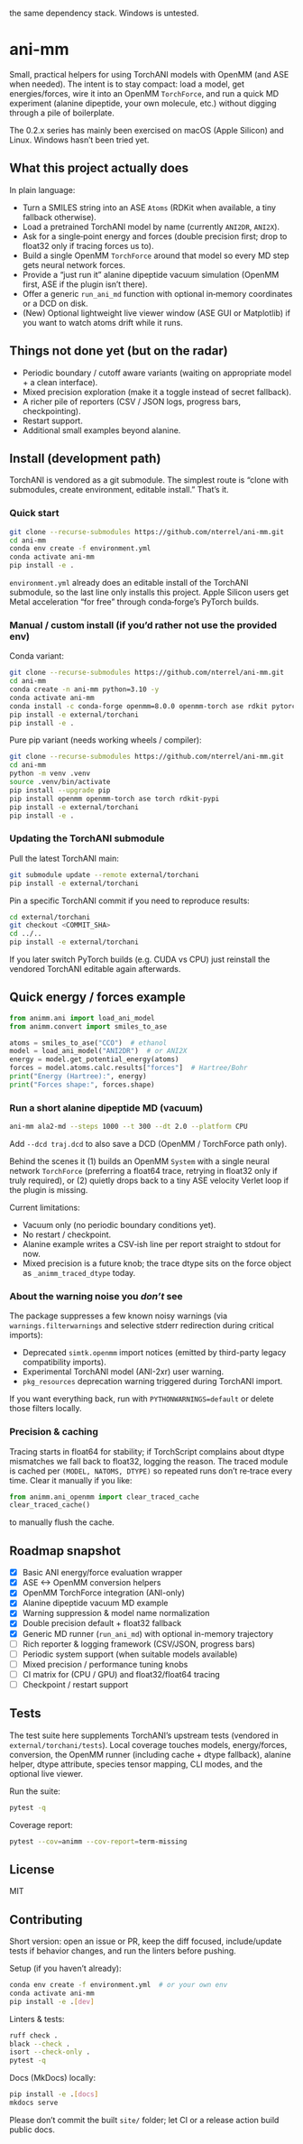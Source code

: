 the same dependency stack. Windows is untested.
# ani-mm

Small, practical helpers for using TorchANI models with OpenMM (and ASE when
needed). The intent is to stay compact: load a model, get energies/forces, wire
it into an OpenMM `TorchForce`, and run a quick MD experiment (alanine
dipeptide, your own molecule, etc.) without digging through a pile of boilerplate.

The 0.2.x series has mainly been exercised on macOS (Apple Silicon) and Linux.
Windows hasn’t been tried yet.

## What this project actually does

In plain language:

- Turn a SMILES string into an ASE `Atoms` (RDKit when available, a tiny
	fallback otherwise).
- Load a pretrained TorchANI model by name (currently `ANI2DR`, `ANI2X`).
- Ask for a single‑point energy and forces (double precision first; drop to
	float32 only if tracing forces us to).
- Build a single OpenMM `TorchForce` around that model so every MD step gets
	neural network forces.
- Provide a “just run it” alanine dipeptide vacuum simulation (OpenMM first,
	ASE if the plugin isn’t there).
- Offer a generic `run_ani_md` function with optional in‑memory coordinates or
	a DCD on disk.
- (New) Optional lightweight live viewer window (ASE GUI or Matplotlib) if you
	want to watch atoms drift while it runs.

## Things not done yet (but on the radar)

- Periodic boundary / cutoff aware variants (waiting on appropriate model + a
	clean interface).
- Mixed precision exploration (make it a toggle instead of secret fallback).
- A richer pile of reporters (CSV / JSON logs, progress bars, checkpointing).
- Restart support.
- Additional small examples beyond alanine.

## Install (development path)

TorchANI is vendored as a git submodule. The simplest route is “clone with
submodules, create environment, editable install.” That’s it.

### Quick start

```bash
git clone --recurse-submodules https://github.com/nterrel/ani-mm.git
cd ani-mm
conda env create -f environment.yml
conda activate ani-mm
pip install -e .
```

`environment.yml` already does an editable install of the TorchANI submodule,
so the last line only installs this project. Apple Silicon users get Metal
acceleration “for free” through conda‑forge’s PyTorch builds.

### Manual / custom install (if you’d rather not use the provided env)

Conda variant:

```bash
git clone --recurse-submodules https://github.com/nterrel/ani-mm.git
cd ani-mm
conda create -n ani-mm python=3.10 -y
conda activate ani-mm
conda install -c conda-forge openmm=8.0.0 openmm-torch ase rdkit pytorch -y
pip install -e external/torchani
pip install -e .
```

Pure pip variant (needs working wheels / compiler):

```bash
git clone --recurse-submodules https://github.com/nterrel/ani-mm.git
cd ani-mm
python -m venv .venv
source .venv/bin/activate
pip install --upgrade pip
pip install openmm openmm-torch ase torch rdkit-pypi
pip install -e external/torchani
pip install -e .
```

### Updating the TorchANI submodule

Pull the latest TorchANI main:

```bash
git submodule update --remote external/torchani
pip install -e external/torchani
```

Pin a specific TorchANI commit if you need to reproduce results:

```bash
cd external/torchani
git checkout <COMMIT_SHA>
cd ../..
pip install -e external/torchani
```

If you later switch PyTorch builds (e.g. CUDA vs CPU) just reinstall the
vendored TorchANI editable again afterwards.

## Quick energy / forces example

```python
from animm.ani import load_ani_model
from animm.convert import smiles_to_ase

atoms = smiles_to_ase("CCO")  # ethanol
model = load_ani_model("ANI2DR")  # or ANI2X
energy = model.get_potential_energy(atoms)
forces = model.atoms.calc.results["forces"]  # Hartree/Bohr
print("Energy (Hartree):", energy)
print("Forces shape:", forces.shape)
```

### Run a short alanine dipeptide MD (vacuum)

```bash
ani-mm ala2-md --steps 1000 --t 300 --dt 2.0 --platform CPU
```

Add `--dcd traj.dcd` to also save a DCD (OpenMM / TorchForce path only).

Behind the scenes it (1) builds an OpenMM `System` with a single neural network
`TorchForce` (preferring a float64 trace, retrying in float32 only if truly
required), or (2) quietly drops back to a tiny ASE velocity Verlet loop if the
plugin is missing.

Current limitations:

- Vacuum only (no periodic boundary conditions yet).
- No restart / checkpoint.
- Alanine example writes a CSV‑ish line per report straight to stdout for now.
- Mixed precision is a future knob; the trace dtype sits on the force object as `_animm_traced_dtype` today.

### About the warning noise you *don’t* see

The package suppresses a few known noisy warnings (via `warnings.filterwarnings` and selective stderr redirection during critical imports):

* Deprecated `simtk.openmm` import notices (emitted by third-party legacy compatibility imports).
* Experimental TorchANI model (ANI-2xr) user warning.
* `pkg_resources` deprecation warning triggered during TorchANI import.

If you want everything back, run with `PYTHONWARNINGS=default` or delete those
filters locally.

### Precision & caching

Tracing starts in float64 for stability; if TorchScript complains about dtype
mismatches we fall back to float32, logging the reason. The traced module is
cached per `(MODEL, NATOMS, DTYPE)` so repeated runs don’t re‑trace every time.
Clear it manually if you like:

```python
from animm.ani_openmm import clear_traced_cache
clear_traced_cache()
```

to manually flush the cache.

## Roadmap snapshot

* [x] Basic ANI energy/force evaluation wrapper
* [x] ASE <-> OpenMM conversion helpers
* [x] OpenMM TorchForce integration (ANI-only)
* [x] Alanine dipeptide vacuum MD example
* [x] Warning suppression & model name normalization
* [x] Double precision default + float32 fallback
* [x] Generic MD runner (`run_ani_md`) with optional in-memory trajectory
* [ ] Rich reporter & logging framework (CSV/JSON, progress bars)
* [ ] Periodic system support (when suitable models available)
* [ ] Mixed precision / performance tuning knobs
* [ ] CI matrix for (CPU / GPU) and float32/float64 tracing
* [ ] Checkpoint / restart support

## Tests

The test suite here supplements TorchANI’s upstream tests (vendored in
`external/torchani/tests`). Local coverage touches models, energy/forces,
conversion, the OpenMM runner (including cache + dtype fallback), alanine
helper, dtype attribute, species tensor mapping, CLI modes, and the optional
live viewer.

Run the suite:

```bash
pytest -q
```

Coverage report:

```bash
pytest --cov=animm --cov-report=term-missing
```

## License

MIT

## Contributing

Short version: open an issue or PR, keep the diff focused, include/update
tests if behavior changes, and run the linters before pushing.

Setup (if you haven’t already):

```bash
conda env create -f environment.yml  # or your own env
conda activate ani-mm
pip install -e .[dev]
```

Linters & tests:

```bash
ruff check .
black --check .
isort --check-only .
pytest -q
```

Docs (MkDocs) locally:

```bash
pip install -e .[docs]
mkdocs serve
```

Please don’t commit the built `site/` folder; let CI or a release action build
public docs.

